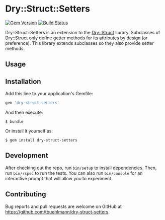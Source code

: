 # Dry::Struct::Setters

[![Gem Version](https://badge.fury.io/rb/dry-struct-setters.svg)](http://badge.fury.io/rb/dry-struct-setters) [![Build Status](https://travis-ci.org/tbuehlmann/dry-struct-setters.svg?branch=master)](https://travis-ci.org/tbuehlmann/dry-struct-setters)

Dry::Struct::Setters is an extension to the [Dry::Struct](https://github.com/dry-rb/dry-struct) library. Subclasses of Dry::Struct only define getter methods for its attributes by design (or preference). This library extends subclasses so they also provide setter methods.

## Usage

## Installation

Add this line to your application's Gemfile:

```ruby
gem 'dry-struct-setters'
```

And then execute:

    $ bundle

Or install it yourself as:

    $ gem install dry-struct-setters


## Development

After checking out the repo, run `bin/setup` to install dependencies. Then, run `bin/rspec` to run the tests. You can also run `bin/console` for an interactive prompt that will allow you to experiment.

## Contributing

Bug reports and pull requests are welcome on GitHub at https://github.com/tbuehlmann/dry-struct-setters.
